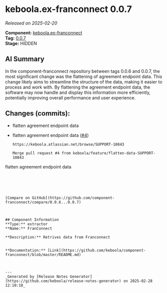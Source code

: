 # keboola.ex-franconnect 0.0.7

_Released on 2025-02-20_

**Component:** [keboola.ex-franconnect](https://github.com/keboola/component-franconnect)  
**Tag:** [0.0.7](https://github.com/keboola/component-franconnect/releases/tag/0.0.7)  
**Stage:** HIDDEN  


## AI Summary
In the component-franconnect repository between tags 0.0.6 and 0.0.7, the most significant change was the flattening of agreement endpoint data. This change likely aims to streamline the structure of the data, making it easier to process and work with. By flattening the agreement endpoint data, the software may now handle and display this information more efficiently, potentially improving overall performance and user experience.



## Changes (commits):


- flatten agreement endpoint data 
  



- flatten agreement endpoint data ([#4](https://github.com/keboola/component-franconnect/pull/4))
  
  ```
  https://keboola.atlassian.net/browse/SUPPORT-10843
  ```
  
  ```
  Merge pull request #4 from keboola/feature/flatten-data-SUPPORT-10843

flatten agreement endpoint data
  ```
  




[Compare on GitHub](https://github.com/component-franconnect/compare/0.0.6...0.0.7)



## Component Information
**Type:** extractor  
**Name:** FranConnect  

**Description:** Retrives data from Franconnect  


**Documentation:** [Link](https://github.com/keboola/component-franconnect/blob/master/README.md)  



---
_Generated by [Release Notes Generator](https://github.com/keboola/release-notes-generator) on 2025-02-28 12:10:18_ 